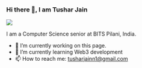 ### Hi there 👋, I am Tushar Jain
![](https://raw.githubusercontent.com/rodrigograca31/rodrigograca31/master/matrix.svg)

I am a Computer Science senior at BITS Pilani, India.

- 🔭 I’m currently working on this page. 
- 🌱 I’m currently learning Web3 development
- 📫 How to reach me: tusharjainn1@gmail.com 





